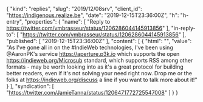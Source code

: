 {
  "kind": "replies",
  "slug": "2019/12/08srv",
  "client_id": "https://indigenous.realize.be",
  "date": "2019-12-15T23:36:00Z",
  "h": "h-entry",
  "properties": {
    "name": [
      "Reply to https://twitter.com/vmbrasseur/status/1206286044145913856"
    ],
    "in-reply-to": [
      "https://twitter.com/vmbrasseur/status/1206286044145913856"
    ],
    "published": [
      "2019-12-15T23:36:00Z"
    ],
    "content": [
      {
        "html": "",
        "value": "As I've gone all in on the #IndieWeb technologies, I've been using @AaronPK's service https://aperture.p3k.io which supports the open https://indieweb.org/Microsub standard, which supports RSS among other formats - may be worth looking into as it's a great protocol for building better readers, even if it's not solving your need right now. Drop me or the folks at https://indieweb.org/discuss a line if you want to talk more about it!"
      }
    ],
    "syndication": [
      "https://twitter.com/JamieTanna/status/1206471772725547008"
    ]
  }
}
